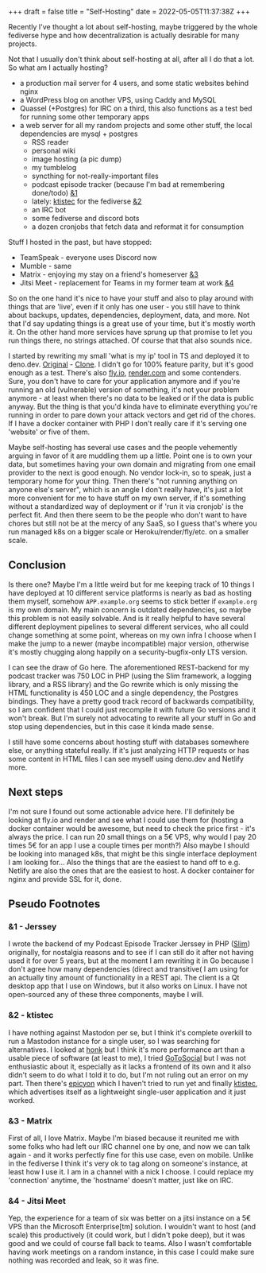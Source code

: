 +++
draft = false
title = "Self-Hosting"
date = 2022-05-05T11:37:38Z
+++

Recently I've thought a lot about self-hosting, maybe triggered by the whole fediverse hype and how decentralization is actually desirable for many projects.

Not that I usually don't think about self-hosting at all, after all I do that a lot. So what am I actually hosting?

  * a production mail server for 4 users, and some static websites behind nginx
  * a WordPress blog on another VPS, using Caddy and MySQL
  * Quassel (+Postgres) for IRC on a third, this also functions as a test bed for running some other temporary apps
  * a web server for all my random projects and some other stuff, the local dependencies are mysql + postgres
    * RSS reader
    * personal wiki
    * image hosting (a pic dump)
    * my tumblelog
    * syncthing for not-really-important files
    * podcast episode tracker (because I'm bad at remembering done/todo) [&1](#1-jerssey)
    * lately: [ktistec][ktistec] for the fediverse [&2](#2-ktistec)
    * an IRC bot
    * some fediverse and discord bots
    * a dozen cronjobs that fetch data and reformat it for consumption
   
Stuff I hosted in the past, but have stopped:

  * TeamSpeak - everyone uses Discord now
  * Mumble - same
  * Matrix - enjoying my stay on a friend's homeserver [&3](#3-matrix)
  * Jitsi Meet - replacement for Teams in my former team at work [&4](#4-jitsi-meet)

So on the one hand it's nice to have your stuff and also to play around with things that are 'live', even if it only has one user - you still have to think about backups, updates, dependencies, deployment, data, and more. Not that I'd say updating things is a great use of your time, but it's mostly worth it. On the other hand more services have sprung up that promise to let you run things there, no strings attached. Of course that that also sounds nice.

I started by rewriting my small 'what is my ip' tool in TS and deployed it to deno.dev. [Original][ipf5nde] - [Clone][i2f5nde]. I didn't go for 100% feature parity, but it's good enough as a test. There's also [fly.io][flyio], [render.com][render] and some contenders. Sure, you don't have to care for your application  anymore and if you're running an old (vulnerable) version of something, it's not your problem anymore - at least when there's no data to be leaked or if the data is public anyway. But the thing is that you'd kinda have to eliminate everything you're running in order to pare down your attack vectors and get rid of the chores. If I have a docker container with PHP I don't really care if it's serving one 'website' or five of them.

Maybe self-hosting has several use cases and the people vehemently arguing in favor of it are muddling them up a little. Point one is to own your data, but sometimes having your own domain and migrating from one email provider to the next is good enough. No vendor lock-in, so to speak, just a temporary home for your thing. Then there's "not running anything on anyone else's server", which is an angle I don't really have, it's just a lot more convenient for me to have stuff on my own server, if it's something without a standardized way of deployment or if 'run it via cronjob' is the perfect fit. And then there seem to be the people who don't want to have chores but still not be at the mercy of any SaaS, so I guess that's where you run managed k8s on a bigger scale or Heroku/render/fly/etc. on a smaller scale.

## Conclusion

Is there one? Maybe I'm a little weird but for me keeping track of 10 things I have deployed at 10 different service platforms is nearly as bad as hosting them myself, somehow `APP.example.org` seems to stick better if `example.org` is my own domain. My main concern is outdated dependencies, so maybe this problem is not easily solvable. And is it really helpful to have several different deployment pipelines to several different services, who all could change something at some point, whereas on my own infra I choose when I make the jump to a newer (maybe incompatible) major version, otherwise it's mostly chugging along happily on a security-bugfix-only LTS version.

I can see the draw of Go here. The aforementioned REST-backend for my podcast tracker was 750 LOC in PHP (using the Slim framework, a logging library, and a RSS library) and the Go rewrite which is only missing the HTML functionality is 450 LOC and a single dependency, the Postgres bindings. They have a pretty good track record of backwards compatibility, so I am confident that I could just recompile it with future Go versions and it won't break. But I'm surely not advocating to rewrite all your stuff in Go and stop using dependencies, but in this case it kinda made sense.

I still have some concerns about hosting stuff with databases somewhere else, or anything stateful really. If it's just analyzing HTTP requests or has some content in HTML files I can see myself using deno.dev and Netlify more.

## Next steps

I'm not sure I found out some actionable advice here. I'll definitely be looking at fly.io and render and see what I could use them for (hosting a docker container would be awesome, but need to check the price first - it's always the price. I can run 20 small things on a 5€ VPS, why would I pay 20 times 5€ for an app I use a couple times per month?) Also maybe I should be looking into managed k8s, that might be this single interface deployment I am looking for... Also the things that are the easiest to hand off to e.g. Netlify are also the ones that are the easiest to host. A docker container for nginx and provide SSL for it, done.

## Pseudo Footnotes

### &1 - Jerssey

I wrote the backend of my Podcast Episode Tracker Jerssey in PHP ([Slim][slim]) originally, for nostalgia reasons and to see if I can still do it after not having used it for over 5 years, but at the moment I am rewriting it in Go because I don't agree how many dependencies (direct and transitive( I am using for an actually tiny amount of functionality in a REST api. The client is a Qt desktop app that I use on Windows, but it also works on Linux. I have not open-sourced any of these three components, maybe I will.

### &2 - ktistec

I have nothing against Mastodon per se, but I think it's complete overkill to run a Mastodon instance for a single user, so I was searching for alternatives. I looked at [honk][honk] but I think it's more performance art than a usable piece of software (at least to me), I tried [GoToSocial][gotosocial] but I was not enthusiastic about it, especially as it lacks a frontend of its own and it also didn't seem to do what I told it to do, but I'm not ruling out an error on my part. Then there's [epicyon][epicyon] which I haven't tried to run yet and finally [ktistec][ktistec], which advertises itself as a lightweight single-user application and it just worked.

### &3 - Matrix

First of all, I love Matrix. Maybe I'm biased because it reunited me with some folks who had left our IRC channel one by one, and now we can talk again - and it works perfectly fine for this use case, even on mobile. Unlike in the fediverse I think it's very ok to tag along on someone's instance, at least how I use it. I am in a channel with a nick I choose. I could replace my 'connection' anytime, the 'hostname' doesn't matter, just like on IRC.

### &4 - Jitsi Meet

Yep, the experience for a team of six was better on a jitsi instance on a 5€ VPS than the Microsoft Enterprise[tm] solution. I wouldn't want to host (and scale) this productively (it could work, but I didn't poke deep), but it was good and we could of course fall back to teams. Also I wasn't comfortable having work meetings on a random instance, in this case I could make sure nothing was recorded and leak, so it was fine.


[gotosocial]: https://github.com/superseriousbusiness/gotosocial
[honk]: https://humungus.tedunangst.com/r/honk
[epicyon]: https://gitlab.com/bashrc2/epicyon
[ktistec]: https://github.com/toddsundsted/ktistec
[ipf5nde]: https://ip.f5n.de
[i2f5nde]: https://ip-tools.deno.dev
[flyio]: https://fly.io
[render]: https://render.com
[slim]: https://www.slimframework.com/
